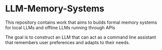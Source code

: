 # LLM-Memory-Systems
This repository contains work that aims to builds formal memory systems for local LLMs and offline LLMs running through APIs

The goal is to construct an LLM that can act as a command line assistant that remembers user preferences and adapts to their needs. 
